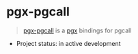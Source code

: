 # pgx-pgcall
> [pgx-pgcall](https://github.com/apisite/pgcall/pgx-pgcall) is a [pgx](https://github.com/jackc/pgx) bindings for pgcall

* Project status: in active development

